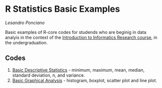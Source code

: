 # R Statistics Basic Examples

_Lesandro Ponciano_

Basic examples of R-core codes for studends who are beginig in data analyis in the context of the [Introduction to Informatics Research course](https://github.com/lesandrop/Introd-Pesq-Informatica), in the undergraduation.

## Codes
1. [Basic Descriptive Statistics](codes/basicDescriptiveStatistics.R) - minimum, maximum, mean, median, standard deviation, n, and variance.
1. [Basic Graphical Analysis](codes/basicGraphicalAnalysis.R) - histogram, boxplot, scatter plot and line plot.